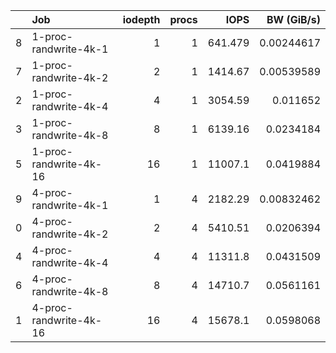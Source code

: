 |    | Job                    |   iodepth |   procs |      IOPS |   BW (GiB/s) |
|---:|:-----------------------|----------:|--------:|----------:|-------------:|
|  8 | 1-proc-randwrite-4k-1  |         1 |       1 |   641.479 |   0.00244617 |
|  7 | 1-proc-randwrite-4k-2  |         2 |       1 |  1414.67  |   0.00539589 |
|  2 | 1-proc-randwrite-4k-4  |         4 |       1 |  3054.59  |   0.011652   |
|  3 | 1-proc-randwrite-4k-8  |         8 |       1 |  6139.16  |   0.0234184  |
|  5 | 1-proc-randwrite-4k-16 |        16 |       1 | 11007.1   |   0.0419884  |
|  9 | 4-proc-randwrite-4k-1  |         1 |       4 |  2182.29  |   0.00832462 |
|  0 | 4-proc-randwrite-4k-2  |         2 |       4 |  5410.51  |   0.0206394  |
|  4 | 4-proc-randwrite-4k-4  |         4 |       4 | 11311.8   |   0.0431509  |
|  6 | 4-proc-randwrite-4k-8  |         8 |       4 | 14710.7   |   0.0561161  |
|  1 | 4-proc-randwrite-4k-16 |        16 |       4 | 15678.1   |   0.0598068  |